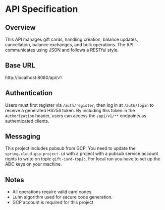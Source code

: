 # API Specification

## Overview

This API manages gift cards, handling creation, balance updates, cancellation, balance exchanges, and bulk operations. The API communicates using JSON and follows a RESTful style.

## Base URL

http://localhost:8080/api/v1

## Authentication

Users must first register via `/auth/register`, then log in at `/auth/login` to receive a generated HS256 token.
By including this token in the `Authorization` header, users can access the `/api/v1/**` endpoints as authenticated clients.  

## Messaging

This project includes pubsub from GCP. You need to update the `spring.cloud.gcp.project-id` with a project with a pubsub
service account rights to write on topic `gift-card-topic`. For local run you have to set up the ADC keys on your machine.

## Notes

- All operations require valid card codes.
- Luhn algorithm used for secure code generation.
- GCP account is required for this project
